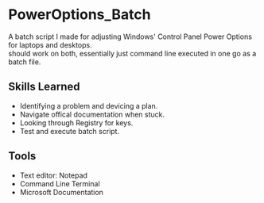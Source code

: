 # PowerOptions_Batch
A batch script I made for adjusting Windows' Control Panel Power Options for laptops and desktops. <br>
should work on both, essentially just command line executed in one go as a batch file.


## Skills Learned
  - Identifying a problem and devicing a plan.
  - Navigate offical documentation when stuck.
  - Looking through Registry for keys.
  - Test and execute batch script.

## Tools
  - Text editor: Notepad
  - Command Line Terminal
  - Microsoft Documentation
